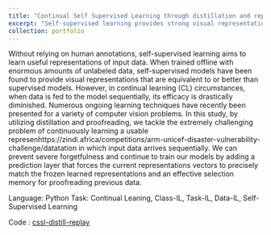 ```yaml
---
title: "Continual Self Supervised Learning through distillation and replay"
excerpt: "Self-supervised learning provides strong visual representations from unlabeled data offline, but struggles in continual learning, which this study addresses using distillation, proofreading, and a prediction layer to prevent forgetting. <br/><img src='/images/cssl.png'>"
collection: portfolio
---
```

Without relying on human annotations, self-supervised learning aims to learn useful representations of input data. When trained offline with enormous amounts of unlabeled data, self-supervised models have been found to provide visual representations that are equivalent to or better than supervised models. However, in continual learning (CL) circumstances, when data is fed to the model sequentially, its efficacy is drastically diminished. Numerous ongoing learning techniques have recently been presented for a variety of computer vision problems. In this study, by utilizing distillation and proofreading, we tackle the extremely challenging problem of continuously learning a usable represenhttps://zindi.africa/competitions/arm-unicef-disaster-vulnerability-challenge/datatation in which input data arrives sequentially. We can prevent severe forgetfulness and continue to train our models by adding a prediction layer that forces the current representations vectors to precisely match the frozen learned representations and an effective selection memory for proofreading previous data.

Language: Python
Task: Continual Leaning, Class-IL, Task-IL, Data-IL, Self-Supervised Learning

Code : [cssl-distill-replay](https://github.com/ensea-internship-2022/cssl-distill-replay)
